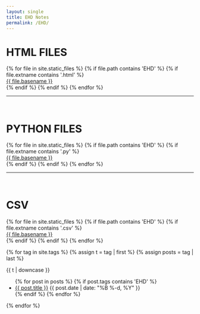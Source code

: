 ```yaml
---
layout: single
title: EHD Notes
permalink: /EHD/
---
```


<div>
<h1> HTML FILES </h1>
{% for file in site.static_files %}
    {% if file.path contains 'EHD' %}
        {% if file.extname contains '.html' %}
            <div><a href="https://danielcaraway.github.io/{{ file.path }}">{{ file.basename }}</a></div>
        {% endif %}
    {% endif %}
{% endfor %}
</div>
<hr>
<br>
<div>
<h1> PYTHON FILES </h1>
{% for file in site.static_files %}
    {% if file.path contains 'EHD' %}
        {% if file.extname contains '.py' %}
            <div><a href="https://danielcaraway.github.io/{{ file.path }}">{{ file.basename }}</a></div>
        {% endif %}
    {% endif %}
{% endfor %}
</div>
<hr>
<br>
<div>
<h1> CSV </h1>
{% for file in site.static_files %}
    {% if file.path contains 'EHD' %}
        {% if file.extname contains '.csv' %}
            <div><a href="https://danielcaraway.github.io/{{ file.path }}">{{ file.basename }}</a></div>
        {% endif %}
    {% endif %}
{% endfor %}
</div>

{% for tag in site.tags %}
{% assign t = tag | first %}
{% assign posts = tag | last %}

{{ t | downcase }}

<ul>
{% for post in posts %}
  {% if post.tags contains 'EHD' %}
  <li>
    <a href="{{ post.url }}">{{ post.title }}</a>
    <span class="date">{{ post.date | date: "%B %-d, %Y"  }}</span>
  </li>
  {% endif %}
{% endfor %}
</ul>
{% endfor %}
